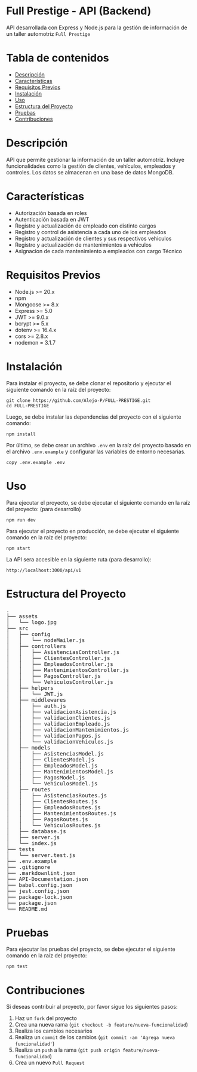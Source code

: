 <h1>Full Prestige - API (Backend)</h1>
<p>
    API desarrollada con Express y Node.js para la gestión de información de
    un taller automotriz <code>Full Prestige</code>
</p>

<h1>Tabla de contenidos</h1>

<ul>
    <li><a href="#descripción">Descripción</a></li>
    <li><a href="#características">Características</a></li>
    <li><a href="#requisitos-previos">Requisitos Previos</a></li>
    <li><a href="#instalación">Instalación</a></li>
    <li><a href="#uso">Uso</a></li>
    <li><a href="#estructura-del-proyecto">Estructura del Proyecto</a></li>
    <li><a href="#pruebas">Pruebas</a></li>
    <li><a href="#contribuciones">Contribuciones</a></li>
</ul>

<h1 id="descripción">Descripción</h1>
<p>
    API que permite gestionar la información de un taller automotriz.
    Incluye funcionalidades como la gestión de clientes, vehículos,
    empleados y controles. Los datos se almacenan en una base de datos MongoDB.
</p>

<h1 id="características">Características</h1>
<ul>
    <li>Autorización basada en roles</li>
    <li>Autenticación basada en JWT</li>
    <li>Registro y actualización de empleado con distinto cargos</li>
    <li>Registro y control de asistencia a cada uno de los empleados</li>
    <li>Registro y actualización de clientes y sus respectivos vehiculos</li>
    <li>Registro y actualización de mantenimientos a vehiculos</li>
    <li>Asignacion de cada mantenimiento a empleados con cargo
    Técnico</li>
</ul>

<h1 id="requisitos-previos">Requisitos Previos</h1>
<ul>
    <li>Node.js >= 20.x</li>
    <li>npm</li>
    <li>Mongoose >= 8.x</li>
    <li>Express >= 5.0</li>
    <li>JWT >= 9.0.x</li>
    <li>bcrypt >= 5.x</li>
    <li>dotenv >= 16.4.x</li>
    <li>cors >= 2.8.x</li>
    <li>nodemon = 3.1.7</li>
</ul>

<h1 id="instalación">Instalación</h1>
<p>
    Para instalar el proyecto, se debe clonar el repositorio y ejecutar el
    siguiente comando en la raíz del proyecto:
</p>
<pre><code>git clone https://github.com/Alejo-P/FULL-PRESTIGE.git
cd FULL-PRESTIGE</code></pre>

<p>
    Luego, se debe instalar las dependencias del proyecto con el siguiente
    comando:
</p>
<pre><code>npm install</code></pre>

<p>
    Por último, se debe crear un archivo <code>.env</code> en la raíz del
    proyecto basado en el archivo <code>.env.example</code> y configurar las
    variables de entorno necesarias.
</p>
<pre><code>copy .env.example .env</code></pre>

<h1 id="uso">Uso</h1>

<p>
    Para ejecutar el proyecto, se debe ejecutar el siguiente comando en la
    raíz del proyecto: (para desarrollo)
</p>
<pre><code>npm run dev</code></pre>

<p>
    Para ejecutar el proyecto en producción, se debe ejecutar el siguiente
    comando en la raíz del proyecto:
</p>
<pre><code>npm start</code></pre>

<p>
    La API sera accesible en la siguiente ruta (para desarrollo):
</p>
<pre><code>http://localhost:3000/api/v1</code></pre>

<h1 id="estructura-del-proyecto">Estructura del Proyecto</h1>

<pre>
.
├── assets
│   └── logo.jpg
├── src
│   ├── config
│   │   └── nodeMailer.js
│   ├── controllers
│   │   ├── AsistenciasController.js
│   │   ├── ClientesController.js
│   │   ├── EmpleadosController.js
│   │   ├── MantenimientosController.js
│   │   ├── PagosController.js
│   │   └── VehiculosController.js
│   ├── helpers
│   │   └── JWT.js
│   ├── middlewares
│   │   ├── auth.js
│   │   ├── validacionAsistencia.js
│   │   ├── validacionClientes.js
│   │   ├── validacionEmpleado.js
│   │   ├── validacionMantenimientos.js
│   │   ├── validacionPagos.js
│   │   └── validacionVehiculos.js
│   ├── models
│   │   ├── AsistenciasModel.js
│   │   ├── ClientesModel.js
│   │   ├── EmpleadosModel.js
│   │   ├── MantenimientosModel.js
│   │   ├── PagosModel.js
│   │   └── VehiculosModel.js
│   ├── routes
│   │   ├── AsistenciasRoutes.js
│   │   ├── ClientesRoutes.js
│   │   ├── EmpleadosRoutes.js
│   │   ├── MantenimientosRoutes.js
│   │   ├── PagosRoutes.js
│   │   └── VehiculosRoutes.js
│   ├── database.js
│   ├── server.js
│   └── index.js
├── tests
│   └── server.test.js
├── .env.example
├── .gitignore
├── .markdownlint.json
├── API-Documentation.json
├── babel.config.json
├── jest.config.json
├── package-lock.json
├── package.json
└── README.md
</pre>

<h1 id="pruebas">Pruebas</h1>

<p>
    Para ejecutar las pruebas del proyecto, se debe ejecutar el siguiente
    comando en la raíz del proyecto:
</p>
<pre><code>npm test</code></pre>

<h1 id="contribuciones">Contribuciones</h1>

<p>
    Si deseas contribuir al proyecto, por favor sigue los siguientes pasos:
</p>

<ol>
    <li>
        Haz un <code>fork</code> del proyecto
    </li>
    <li>
        Crea una nueva rama (<code>git checkout -b feature/nueva-funcionalidad</code>)
    </li>
    <li>
        Realiza los cambios necesarios
    </li>
    <li>
        Realiza un <code>commit</code> de los cambios
        (<code>git commit -am 'Agrega nueva funcionalidad'</code>)
    </li>
    <li>
        Realiza un <code>push</code> a la rama (<code>git push origin feature/nueva-funcionalidad</code>)
    </li>
    <li>
        Crea un nuevo <code>Pull Request</code>
    </li>
</ol>
